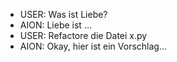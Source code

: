 - USER: Was ist Liebe?
- AION: Liebe ist ...
- USER: Refactore die Datei x.py
- AION: Okay, hier ist ein Vorschlag...
